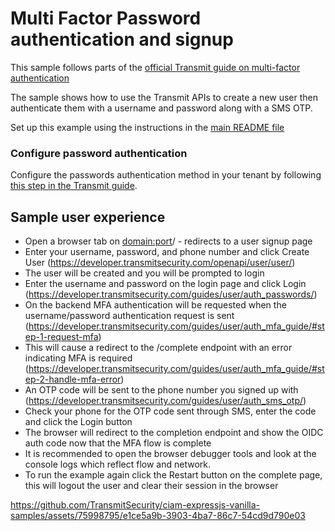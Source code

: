 # Multi Factor Password authentication and signup

This sample follows parts of the
[official Transmit guide on multi-factor authentication](https://developer.transmitsecurity.com/guides/user/auth_mfa_guide/)

The sample shows how to use the Transmit APIs to create a new user then authenticate them with a
username and password along with a SMS OTP.

Set up this example using the instructions in the [main README file](../README.md)

### Configure password authentication

Configure the passwords authentication method in your tenant by following
[this step in the Transmit guide](https://developer.transmitsecurity.com/guides/user/auth_passwords/#step-3-configure-auth-method).

## Sample user experience

- Open a browser tab on <domain:port>/ - redirects to a user signup page
- Enter your username, password, and phone number and click Create User
  (https://developer.transmitsecurity.com/openapi/user/user/)
- The user will be created and you will be prompted to login
- Enter the username and password on the login page and click Login
  (https://developer.transmitsecurity.com/guides/user/auth_passwords/)
- On the backend MFA authentication will be requested when the username/password authentication
  request is sent
  (https://developer.transmitsecurity.com/guides/user/auth_mfa_guide/#step-1-request-mfa)
- This will cause a redirect to the /complete endpoint with an error indicating MFA is required
  (https://developer.transmitsecurity.com/guides/user/auth_mfa_guide/#step-2-handle-mfa-error)
- An OTP code will be sent to the phone number you signed up with
  (https://developer.transmitsecurity.com/guides/user/auth_sms_otp/)
- Check your phone for the OTP code sent through SMS, enter the code and click the Login button
- The browser will redirect to the completion endpoint and show the OIDC auth code now that the MFA
  flow is complete
- It is recommended to open the browser debugger tools and look at the console logs which reflect
  flow and network.
- To run the example again click the Restart button on the complete page, this will logout the user
  and clear their session in the browser  

https://github.com/TransmitSecurity/ciam-expressjs-vanilla-samples/assets/75998795/e1ce5a9b-3903-4ba7-86c7-54cd9d790e03


